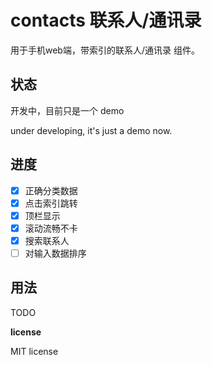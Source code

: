 # contacts 联系人/通讯录

用于手机web端，带索引的联系人/通讯录 组件。

## 状态

开发中，目前只是一个 demo

under developing, it's just a demo now.

## 进度
- [x] 正确分类数据
- [x] 点击索引跳转
- [x] 顶栏显示
- [x] 滚动流畅不卡
- [x] 搜索联系人
- [ ] 对输入数据排序

## 用法

TODO

**license**

MIT license